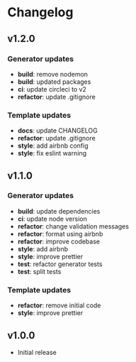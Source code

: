 # Changelog

## v1.2.0

### Generator updates

* **build**: remove nodemon
* **build**: updated packages
* **ci**: update circleci to v2
* **refactor**: update .gitignore

### Template updates

* **docs**: update CHANGELOG
* **refactor**: update .gitignore
* **style**: add airbnb config
* **style**: fix eslint warning

## v1.1.0

### Generator updates

* **build**: update dependencies
* **ci**: update node version
* **refactor**: change validation messages
* **refactor**: format using airbnb
* **refactor**: improve codebase
* **style**: add airbnb
* **style**: improve prettier
* **test**: refactor generator tests
* **test**: split tests

### Template updates

* **refactor**: remove initial code
* **style**: improve prettier

## v1.0.0

* Initial release
